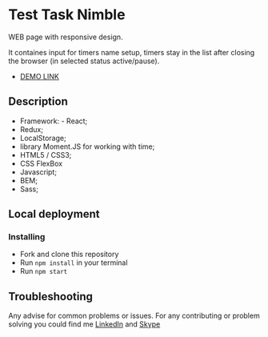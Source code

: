 # Test Task Nimble

WEB page with responsive design.

It containes input for timers name setup,
timers stay in the list after closing the browser (in selected status active/pause).


- [DEMO LINK](https://evolokhin.github.io/nimble_tt/)

## Description
- Framework: - React;
- Redux;
- LocalStorage;
- library Moment.JS for working with time;
- HTML5 / CSS3;
- CSS FlexBox
- Javascript;
- BEM;
- Sass;

## Local deployment

### Installing
* Fork and clone this repository
* Run `npm install` in your terminal
* Run `npm start`

## Troubleshooting

Any advise for common problems or issues.
For any contributing or problem solving you could find me [LinkedIn](https://www.linkedin.com/in/yevhenii-volokhin-35250994/) and [Skype](https://join.skype.com/invite/cRzoxrymg4vx)
